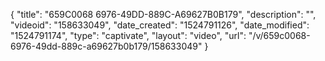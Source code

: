 {
    "title": "659C0068 6976-49DD-889C-A69627B0B179",
    "description": "",
    "videoid": "158633049",
    "date_created": "1524791126",
    "date_modified": "1524791174",
    "type": "captivate",
    "layout": "video",
    "url": "\/v\/659c0068-6976-49dd-889c-a69627b0b179\/158633049"
}
